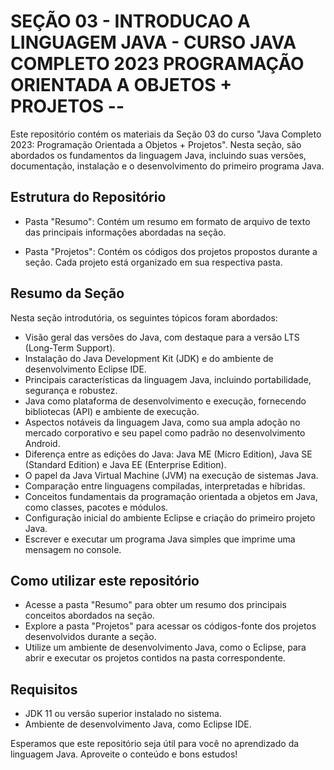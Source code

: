 # SEÇÃO 03 - INTRODUCAO A LINGUAGEM JAVA - CURSO JAVA COMPLETO 2023 PROGRAMAÇÃO ORIENTADA A OBJETOS + PROJETOS --

Este repositório contém os materiais da Seção 03 do curso "Java Completo 2023: Programação Orientada a Objetos + Projetos". Nesta seção, são abordados os fundamentos da linguagem Java, incluindo suas versões, documentação, instalação e o desenvolvimento do primeiro programa Java.

## Estrutura do Repositório

- Pasta "Resumo": Contém um resumo em formato de arquivo de texto das principais informações abordadas na seção.

- Pasta "Projetos": Contém os códigos dos projetos propostos durante a seção. Cada projeto está organizado em sua respectiva pasta.

## Resumo da Seção

Nesta seção introdutória, os seguintes tópicos foram abordados:

- Visão geral das versões do Java, com destaque para a versão LTS (Long-Term Support).
- Instalação do Java Development Kit (JDK) e do ambiente de desenvolvimento Eclipse IDE.
- Principais características da linguagem Java, incluindo portabilidade, segurança e robustez.
- Java como plataforma de desenvolvimento e execução, fornecendo bibliotecas (API) e ambiente de execução.
- Aspectos notáveis da linguagem Java, como sua ampla adoção no mercado corporativo e seu papel como padrão no desenvolvimento Android.
- Diferença entre as edições do Java: Java ME (Micro Edition), Java SE (Standard Edition) e Java EE (Enterprise Edition).
- O papel da Java Virtual Machine (JVM) na execução de sistemas Java.
- Comparação entre linguagens compiladas, interpretadas e híbridas.
- Conceitos fundamentais da programação orientada a objetos em Java, como classes, pacotes e módulos.
- Configuração inicial do ambiente Eclipse e criação do primeiro projeto Java.
- Escrever e executar um programa Java simples que imprime uma mensagem no console.

## Como utilizar este repositório

- Acesse a pasta "Resumo" para obter um resumo dos principais conceitos abordados na seção.
- Explore a pasta "Projetos" para acessar os códigos-fonte dos projetos desenvolvidos durante a seção.
- Utilize um ambiente de desenvolvimento Java, como o Eclipse, para abrir e executar os projetos contidos na pasta correspondente.

## Requisitos

- JDK 11 ou versão superior instalado no sistema.
- Ambiente de desenvolvimento Java, como Eclipse IDE.

Esperamos que este repositório seja útil para você no aprendizado da linguagem Java. Aproveite o conteúdo e bons estudos!